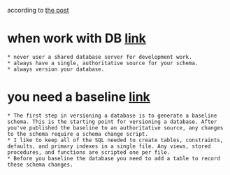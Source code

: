   according to [the post](https://blog.codinghorror.com/get-your-database-under-version-control/ "get your database under version control")
# when work with DB [link](https://odetocode.com/blogs/scott/archive/2008/01/30/three-rules-for-database-work.aspx)
	* never user a shared database server for development work.
	* always have a single, authoritative source for your schema.
	* always version your database.
# you need a baseline [link](https://odetocode.com/blogs/scott/archive/2008/01/31/versioning-databases-the-baseline.aspx)
	* The first step in versioning a database is to generate a baseline schema. This is the starting point for versioning a database. After you've published the baseline to an authoritative source, any changes to the schema require a schema change script.
  	* I like to keep all of the SQL needed to create tables, constraints, defaults, and primary indexes in a single file. Any views, stored procedures, and functions are scripted one per file.
	* Before you baseline the database you need to add a table to record these schema changes.
